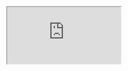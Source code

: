 <iframe src="https://www.youtube.com/embed/Wj0od2ag5sk" title="DNS and how does it work?"></iframe>
